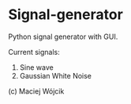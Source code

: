 # Signal-generator
Python signal generator with GUI.

Current signals:
1. Sine wave
2. Gaussian White Noise

(c) Maciej Wójcik

